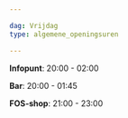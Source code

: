 ```yaml
---

dag: Vrijdag
type: algemene_openingsuren

---
```


**Infopunt**: 20:00 - 02:00

**Bar**: 20:00 - 01:45

**FOS-shop**: 21:00 - 23:00
